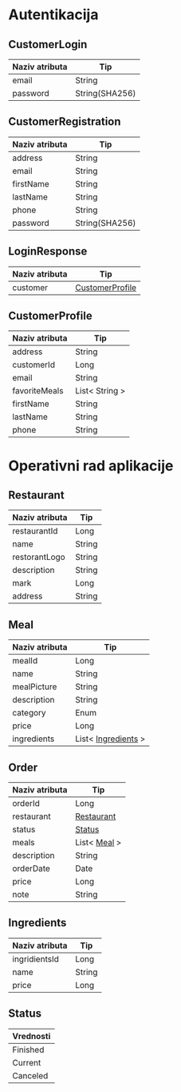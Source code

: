 # Autentikacija

## CustomerLogin
| Naziv atributa | Tip            |
|----------------|----------------|
| email          | String         |
| password       | String(SHA256) |

## CustomerRegistration
| Naziv atributa | Tip            |
|----------------|----------------|
| address        | String         |
| email          | String         |
| firstName      | String         |
| lastName       | String         |
| phone          | String         |
| password       | String(SHA256) |

## LoginResponse
| Naziv atributa | Tip                                 |
|----------------|-------------------------------------|
| customer       | [CustomerProfile](#customerprofile) |

## CustomerProfile
| Naziv atributa | Tip            |
|----------------|----------------|
| address        | String         |
| customerId     | Long           |
| email          | String         |
| favoriteMeals  | List< String > |
| firstName      | String         |
| lastName       | String         |
| phone          | String         |


# Operativni rad aplikacije

## Restaurant
| Naziv atributa | Tip    |
|----------------|--------|
| restaurantId   | Long   |
| name           | String |
| restorantLogo  | String |
| description    | String |
| mark           | Long   |
| address        | String |

## Meal
| Naziv atributa | Tip                                 |
|----------------|-------------------------------------|
| mealId         | Long                                |
| name           | String                              |
| mealPicture    | String                              |
| description    | String                              |
| category       | Enum                                |
| price          | Long                                |
| ingredients    | List< [Ingredients](#ingredients) > |

## Order
| Naziv atributa | Tip                       |
|----------------|---------------------------|
| orderId        | Long                      |
| restaurant     | [Restaurant](#restaurant) |
| status         | [Status](#status)         |
| meals          | List< [Meal](#meal) >     |
| description    | String                    |
| orderDate      | Date                      |
| price          | Long                      |
| note           | String                    |

## Ingredients
| Naziv atributa | Tip    |
|----------------|--------|
| ingridientsId  | Long   |
| name           | String |
| price          | Long   |

## Status
| Vrednosti |
|-----------|
| Finished  |
| Current   |
| Canceled  |
